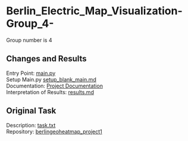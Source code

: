 # Berlin_Electric_Map_Visualization-Group_4-
Group number is 4

## Changes and Results

Entry Point: [main.py](main.py) <br>
Setup Main.py [setup_blank_main.md](setup_blank_main.md) <br>
Documentation: [Project Documentation](Documenation(structure_of_the_program).pdf)<br>
Interpretation of Results: [results.md](results.md) <br>

## Original Task

Description: [task.txt](task.txt) <br>
Repository: [berlingeoheatmap_project1](https://github.com/MathforDataScience/berlingeoheatmap_project1)
